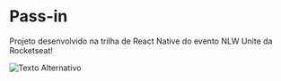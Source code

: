 # Pass-in

Projeto desenvolvido na trilha de React Native do evento NLW Unite da Rocketseat!

<img src="[URL_da_Imagem](https://github.com/dvictordev/pass-in-app/blob/main/src/assets/banner.png)" alt="Texto Alternativo">

